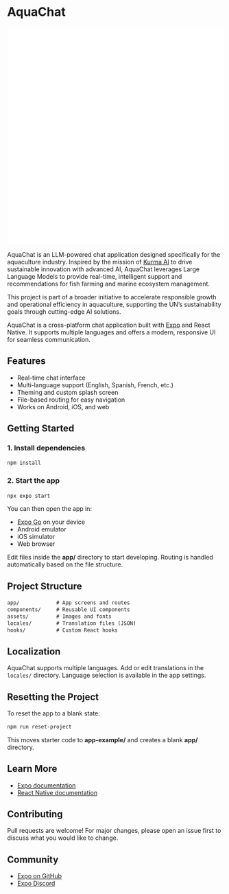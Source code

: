 # AquaChat

![AquaChat Logo](./assets/images/splash-icon-light.png)

AquaChat is an LLM-powered chat application designed specifically for the aquaculture industry. Inspired by the mission of [Kurma AI](https://kurma.ai/) to drive sustainable innovation with advanced AI, AquaChat leverages Large Language Models to provide real-time, intelligent support and recommendations for fish farming and marine ecosystem management.

This project is part of a broader initiative to accelerate responsible growth and operational efficiency in aquaculture, supporting the UN’s sustainability goals through cutting-edge AI solutions.

AquaChat is a cross-platform chat application built with [Expo](https://expo.dev) and React Native. It supports multiple languages and offers a modern, responsive UI for seamless communication.

## Features

- Real-time chat interface
- Multi-language support (English, Spanish, French, etc.)
- Theming and custom splash screen
- File-based routing for easy navigation
- Works on Android, iOS, and web

## Getting Started

### 1. Install dependencies

```bash
npm install
```

### 2. Start the app

```bash
npx expo start
```

You can then open the app in:

- [Expo Go](https://expo.dev/go) on your device
- Android emulator
- iOS simulator
- Web browser

Edit files inside the **app/** directory to start developing. Routing is handled automatically based on the file structure.

## Project Structure

```
app/            # App screens and routes
components/     # Reusable UI components
assets/         # Images and fonts
locales/        # Translation files (JSON)
hooks/          # Custom React hooks
```

## Localization

AquaChat supports multiple languages. Add or edit translations in the `locales/` directory. Language selection is available in the app settings.

## Resetting the Project

To reset the app to a blank state:

```bash
npm run reset-project
```

This moves starter code to **app-example/** and creates a blank **app/** directory.

## Learn More

- [Expo documentation](https://docs.expo.dev/)
- [React Native documentation](https://reactnative.dev/)

## Contributing

Pull requests are welcome! For major changes, please open an issue first to discuss what you would like to change.

## Community

- [Expo on GitHub](https://github.com/expo/expo)
- [Expo Discord](https://chat.expo.dev)
